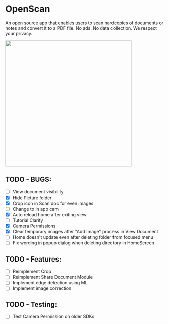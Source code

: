 # OpenScan

An open source app that enables users to scan hardcopies of documents or notes and convert it to a PDF file. No ads. No data collection. We respect your privacy.

<img src="https://github.com/Ethereal-Developers-Inc/OpenScan/blob/master/assets/scan_g.jpeg" height=400>

## TODO - BUGS:
- [ ] View document visibility
- [x] Hide Picture folder
- [x] Crop icon in Scan doc for even images
- [ ] Change to in app cam
- [x] Auto reload home after exiting view
- [ ] Tutorial Clarity
- [x] Camera Permissions
- [x] Clear temporary images after "Add Image" process in View Document
- [ ] Home doesn't update even after deleting folder from focused menu
- [ ] Fix wording in popup dialog when deleting directory in HomeScreen

## TODO - Features:
- [ ] Reimplement Crop
- [ ] Reimplement Share Document Module
- [ ] Implement edge detection using ML
- [ ] Implement image correction

## TODO - Testing:
- [ ] Test Camera Permission on older SDKs
